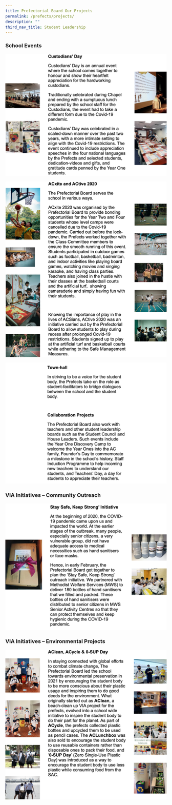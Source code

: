 ```yaml
---
title: Prefectorial Board Our Projects
permalink: /prefects/projects/
description: ""
third_nav_title: Student Leadership
---
```

### School Events

![](/images/projects1.png)

![](/images/projects2.png)

![](/images/projects3.png)


### VIA Initiatives – Community Outreach

![](/images/projects4.png)

### VIA Initiatives – Environmental Projects

![](/images/projects5.png)